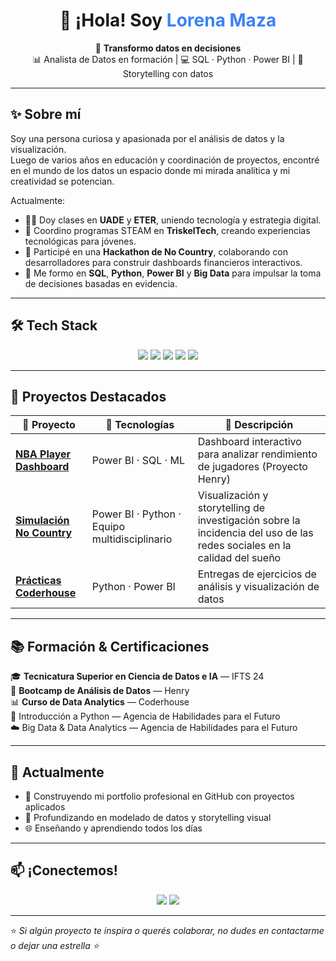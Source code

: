 
<h1 align="center">👋 ¡Hola! Soy <span style="color:#3b82f6">Lorena Maza</span></h1>

<p align="center">
  🚀 <strong>Transformo datos en decisiones</strong> <br/>
  📊 Analista de Datos en formación | 💻 SQL · Python · Power BI | 🧠 Storytelling con datos
</p>

---

## ✨ Sobre mí

Soy una persona curiosa y apasionada por el análisis de datos y la visualización.  
Luego de varios años en educación y coordinación de proyectos, encontré en el mundo de los datos un espacio donde mi mirada analítica y mi creatividad se potencian.  

Actualmente:
- 👩‍🏫 Doy clases en **UADE** y **ETER**, uniendo tecnología y estrategia digital.  
- 🧪 Coordino programas STEAM en **TriskelTech**, creando experiencias tecnológicas para jóvenes.  
- 🤝 Participé en una **Hackathon de No Country**, colaborando con desarrolladores para construir dashboards financieros interactivos.  
- 🌱 Me formo en **SQL**, **Python**, **Power BI** y **Big Data** para impulsar la toma de decisiones basadas en evidencia.

---

## 🛠️ Tech Stack

<p align="center">
  <img src="https://img.shields.io/badge/Power%20BI-F2C811?style=for-the-badge&logo=powerbi&logoColor=black" />
  <img src="https://img.shields.io/badge/Excel-217346?style=for-the-badge&logo=microsoft-excel&logoColor=white" />
  <img src="https://img.shields.io/badge/Big%20Data-FF6F00?style=for-the-badge&logo=apache-spark&logoColor=white" />
  <img src="https://img.shields.io/badge/SQL-336791?style=for-the-badge&logo=postgresql&logoColor=white" />
  <img src="https://img.shields.io/badge/Python-3776AB?style=for-the-badge&logo=python&logoColor=white" />
</p>

---

## 🌟 Proyectos Destacados

| 📝 Proyecto | 🧰 Tecnologías | 📌 Descripción |
|-----------|---------------|---------------|
| [**NBA Player Dashboard**](https://github.com/LEGanalytics/NBA_Rendimiento_ComposicionCorporal) | Power BI · SQL · ML | Dashboard interactivo para analizar rendimiento de jugadores (Proyecto Henry) |
| [**Simulación No Country**](https://github.com/LorenaMaza/RedesyDespertares-PowerBi) | Power BI · Python · Equipo multidisciplinario | Visualización y storytelling de investigación sobre la incidencia del uso de las redes sociales en la calidad del sueño |
| [**Prácticas Coderhouse**](https://github.com/LorenaMaza/UniversidadesCulturales_PowerBi) | Python · Power BI | Entregas de ejercicios de análisis y visualización de datos |

---

## 📚 Formación & Certificaciones

🎓 **Tecnicatura Superior en Ciencia de Datos e IA** — IFTS 24  
🧠 **Bootcamp de Análisis de Datos** — Henry  
📊 **Curso de Data Analytics** — Coderhouse  
🐍 Introducción a Python — Agencia de Habilidades para el Futuro  
☁️ Big Data & Data Analytics — Agencia de Habilidades para el Futuro

---

## 🚀 Actualmente

- 💼 Construyendo mi portfolio profesional en GitHub con proyectos aplicados  
- 📖 Profundizando en modelado de datos y storytelling visual  
- 🌐 Enseñando y aprendiendo todos los días

---

## 📫 ¡Conectemos!

<p align="center">
  <a href="https://www.linkedin.com/in/lorena-maza"><img src="https://img.shields.io/badge/LinkedIn-0077B5?style=for-the-badge&logo=linkedin&logoColor=white"/></a>
  <a href="mailto:lorenavmaza@yahoo.es"><img src="https://img.shields.io/badge/Email-D14836?style=for-the-badge&logo=gmail&logoColor=white"/></a>
</p>

---

⭐️ *Si algún proyecto te inspira o querés colaborar, no dudes en contactarme o dejar una estrella ⭐️*  



